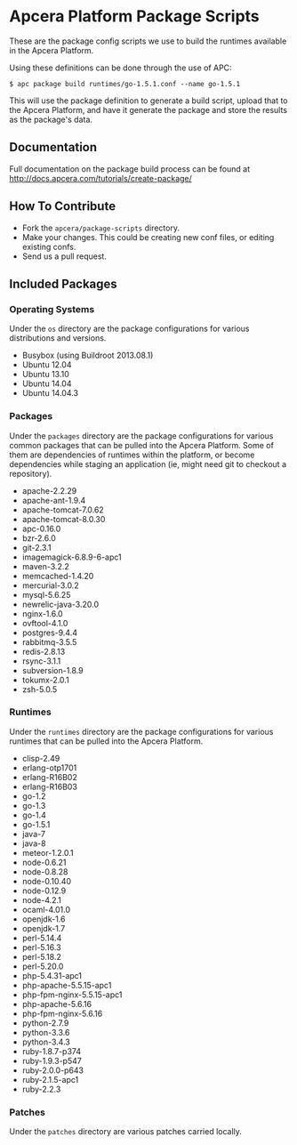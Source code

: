 # Apcera Platform Package Scripts

These are the package config scripts we use to build the runtimes available in the Apcera Platform.

Using these definitions can be done through the use of APC:

```console
$ apc package build runtimes/go-1.5.1.conf --name go-1.5.1
```

This will use the package definition to generate a build script, upload that to
the Apcera Platform, and have it generate the package and store the results as the
package's data.

## Documentation

Full documentation on the package build process can be found at http://docs.apcera.com/tutorials/create-package/

## How To Contribute

* Fork the `apcera/package-scripts` directory.
* Make your changes. This could be creating new conf files, or editing existing confs.
* Send us a pull request.

## Included Packages

### Operating Systems

Under the `os` directory are the package configurations for various
distributions and versions.

* Busybox (using Buildroot 2013.08.1)
* Ubuntu 12.04
* Ubuntu 13.10
* Ubuntu 14.04
* Ubuntu 14.04.3

### Packages

Under the `packages` directory are the package configurations for various common
packages that can be pulled into the Apcera Platform. Some of them are dependencies of
runtimes within the platform, or become dependencies while staging an
application (ie, might need git to checkout a repository).

* apache-2.2.29
* apache-ant-1.9.4
* apache-tomcat-7.0.62
* apache-tomcat-8.0.30
* apc-0.16.0
* bzr-2.6.0
* git-2.3.1
* imagemagick-6.8.9-6-apc1
* maven-3.2.2
* memcached-1.4.20
* mercurial-3.0.2
* mysql-5.6.25
* newrelic-java-3.20.0
* nginx-1.6.0
* ovftool-4.1.0
* postgres-9.4.4
* rabbitmq-3.5.5
* redis-2.8.13
* rsync-3.1.1
* subversion-1.8.9
* tokumx-2.0.1
* zsh-5.0.5

### Runtimes

Under the `runtimes` directory are the package configurations for various
runtimes that can be pulled into the Apcera Platform.

* clisp-2.49
* erlang-otp1701
* erlang-R16B02
* erlang-R16B03
* go-1.2
* go-1.3
* go-1.4
* go-1.5.1
* java-7
* java-8
* meteor-1.2.0.1
* node-0.6.21
* node-0.8.28
* node-0.10.40
* node-0.12.9
* node-4.2.1
* ocaml-4.01.0
* openjdk-1.6
* openjdk-1.7
* perl-5.14.4
* perl-5.16.3
* perl-5.18.2
* perl-5.20.0
* php-5.4.31-apc1
* php-apache-5.5.15-apc1
* php-fpm-nginx-5.5.15-apc1
* php-apache-5.6.16
* php-fpm-nginx-5.6.16
* python-2.7.9
* python-3.3.6
* python-3.4.3
* ruby-1.8.7-p374
* ruby-1.9.3-p547
* ruby-2.0.0-p643
* ruby-2.1.5-apc1
* ruby-2.2.3

### Patches

Under the `patches` directory are various patches carried locally.
